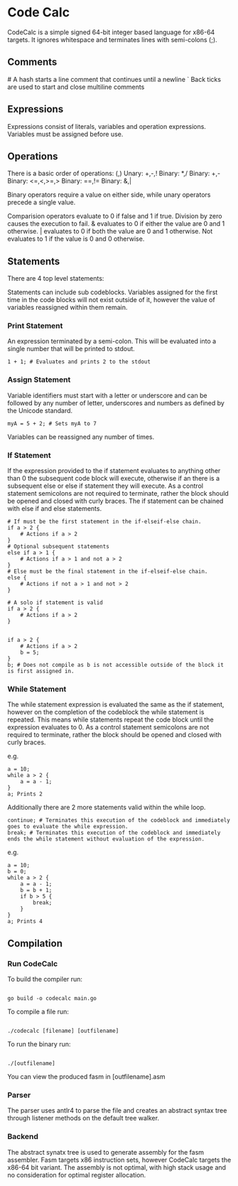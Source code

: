 # Code Calc

CodeCalc is a simple signed 64-bit integer based language for x86-64 targets. It ignores whitespace and terminates lines with semi-colons (;).

## Comments

\# A hash starts a line comment that continues until a newline
\` Back ticks are used to start and close multiline comments

## Expressions

Expressions consist of literals, variables and operation expressions. Variables must be assigned before use.

## Operations

There is a basic order of operations:
(,)
Unary: +,-,!
Binary: \*,/
Binary: +,-
Binary: <=,<,>=,>
Binary: ==,!=
Binary: &,|

Binary operators require a value on either side, while unary operators precede a single value.

Comparision operators evaluate to 0 if false and 1 if true. Division by zero causes the execution to fail.
& evaluates to 0 if either the value are 0 and 1 otherwise.
| evaluates to 0 if both the value are 0 and 1 otherwise.
Not evaluates to 1 if the value is 0 and 0 otherwise.

## Statements

There are 4 top level statements:

Statements can include sub codeblocks. Variables assigned for the first time in the code blocks will not exist outside of it, however the value of variables reassigned within them remain.

### Print Statement

An expression terminated by a semi-colon. This will be evaluated into a single number that will be printed to stdout.

```
1 + 1; # Evaluates and prints 2 to the stdout
```

### Assign Statement

Variable identifiers must start with a letter or underscore and can be followed by any number of letter, underscores and numbers as defined by the Unicode standard.

```
myA = 5 + 2; # Sets myA to 7
```

Variables can be reassigned any number of times.

### If Statement

If the expression provided to the if statement evaluates to anything other than 0 the subsequent code block will execute, otherwise if an there is a subsequent else or else if statement they will execute.
As a control statement semicolons are not required to terminate, rather the block should be opened and closed with curly braces.
The if statement can be chained with else if and else statements.

```
# If must be the first statement in the if-elseif-else chain.
if a > 2 {
    # Actions if a > 2
}
# Optional subsequent statements
else if a > 1 {
    # Actions if a > 1 and not a > 2
}
# Else must be the final statement in the if-elseif-else chain.
else {
    # Actions if not a > 1 and not > 2
}

# A solo if statement is valid
if a > 2 {
    # Actions if a > 2
}


if a > 2 {
    # Actions if a > 2
    b = 5;
}
b; # Does not compile as b is not accessible outside of the block it is first assigned in.
```

### While Statement

The while statement expression is evaluated the same as the if statement, however on the completion of the codeblock the while statement is repeated. This means while statements repeat the code block until the expression evaluates to 0.
As a control statement semicolons are not required to terminate, rather the block should be opened and closed with curly braces.

e.g.

```
a = 10;
while a > 2 {
    a = a - 1;
}
a; Prints 2
```

Additionally there are 2 more statements valid within the while loop.

```
continue; # Terminates this execution of the codeblock and immediately goes to evaluate the while expression.
break; # Terminates this execution of the codeblock and immediately ends the while statement without evaluation of the expression.
```

e.g.

```
a = 10;
b = 0;
while a > 2 {
    a = a - 1;
    b = b + 1;
    if b > 5 {
        break;
    }
}
a; Prints 4
```

## Compilation

### Run CodeCalc

To build the compiler run:

```

go build -o codecalc main.go

```

To compile a file run:

```

./codecalc [filename] [outfilename]

```

To run the binary run:

```

./[outfilename]

```

You can view the produced fasm in [outfilename].asm

### Parser

The parser uses antlr4 to parse the file and creates an abstract syntax tree through listener methods on the default tree walker.

### Backend

The abstract synatx tree is used to generate assembly for the fasm assembler. Fasm targets x86 instruction sets, however CodeCalc targets the x86-64 bit variant.
The assembly is not optimal, with high stack usage and no consideration for optimal register allocation.
